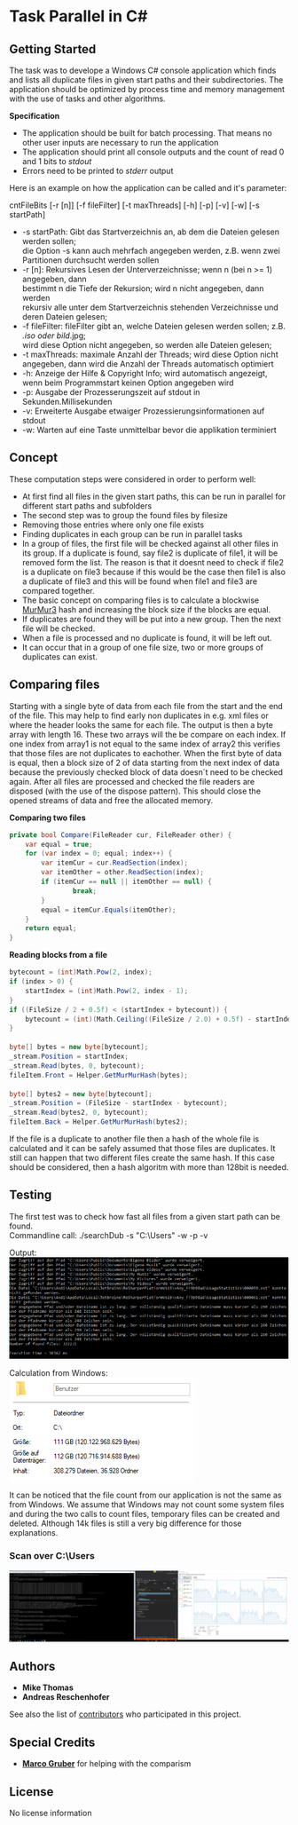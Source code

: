 # Task Parallel in C\#

## Getting Started

The task was to develope a Windows C# console application which finds and lists all duplicate files in given start paths and their subdirectories.
The application should be optimized by process time and memory management with the use of tasks and other algorithms.

**Specification**
* The application should be built for batch processing. That means no other user inputs are necessary to run the application
* The application should print all console outputs and the count of read 0 and 1 bits to *stdout*
* Errors need to be printed to *stderr* output

Here is an example on how the application can be called and it's parameter:

cntFileBits [-r [n]] [-f fileFilter] [-t maxThreads] [-h] [-p] [-v] [-w] [-s startPath]

* -s startPath: Gibt das Startverzeichnis an, ab dem die Dateien gelesen werden sollen;<br />
                die Option -s kann auch mehrfach angegeben werden, z.B. wenn zwei Partitionen durchsucht werden sollen<br />
* -r [n]: Rekursives Lesen der Unterverzeichnisse; wenn n (bei n >= 1) angegeben, dann<br />
                bestimmt n die Tiefe der Rekursion; wird n nicht angegeben, dann werden<br />
                rekursiv alle unter dem Startverzeichnis stehenden Verzeichnisse und deren Dateien gelesen;<br />
* -f fileFilter: fileFilter gibt an, welche Dateien gelesen werden sollen; z.B. *.iso oder bild*.jpg;<br />
                wird diese Option nicht angegeben, so werden alle Dateien gelesen;<br />
* -t maxThreads: maximale Anzahl der Threads; wird diese Option nicht angegeben, dann wird die Anzahl der Threads automatisch optimiert<br />
* -h: Anzeige der Hilfe & Copyright Info; wird automatisch angezeigt, wenn beim Programmstart keinen Option angegeben wird<br />
* -p: Ausgabe der Prozesserungszeit auf stdout in Sekunden.Millisekunden<br />
* -v: Erweiterte Ausgabe etwaiger Prozessierungsinformationen auf stdout<br />
* -w: Warten auf eine Taste unmittelbar bevor die applikation terminiert<br />

## Concept

These computation steps were considered in order to perform well:

* At first find all files in the given start paths, this can be run in parallel for different start paths and subfolders
* The second step was to group the found files by filesize
* Removing those entries where only one file exists
* Finding duplicates in each group can be run in parallel tasks
* In a group of files, the first file will be checked against all other files in its group.
  If a duplicate is found, say file2 is duplicate of file1, it will be removed form the list. 
  The reason is that it doesnt need to check if file2 is a duplicate on file3 because 
  if this would be the case then file1 is also a duplicate of file3 and this will be found when file1 and file3 are compared together.
* The basic concept on comparing files is to calculate a blockwise [MurMur3](http://blog.teamleadnet.com/2012/08/murmurhash3-ultra-fast-hash-algorithm.html) hash and increasing the block size if the blocks are equal.
* If duplicates are found they will be put into a new group. Then the next file will be checked.
* When a file is processed and no duplicate is found, it will be left out.
* It can occur that in a group of one file size, two or more groups of duplicates can exist.

## Comparing files

Starting with a single byte of data from each file from the start and the end of the file.
This may help to find early non duplicates in e.g. xml files or where the header looks the same for each file. 
The output is then a byte array with length 16. These two arrays will the be compare on each index. 
If one index from array1 is not equal to the same index of array2 this verifies that those files are not duplicates to eachother.
When the first byte of data is equal, then a block size of 2 of data starting from the next index of data because the previously checked block of data doesn´t need to be checked again.
After all files are processed and checked the file readers are disposed (with the use of the dispose pattern). This should close the opened streams of data and free the allocated memory.

**Comparing two files**
```C#
private bool Compare(FileReader cur, FileReader other) {
	var equal = true;
	for (var index = 0; equal; index++) {
		var itemCur = cur.ReadSection(index);
		var itemOther = other.ReadSection(index);
		if (itemCur == null || itemOther == null) {
				break;
		}
		equal = itemCur.Equals(itemOther);
	}
	return equal;
}
```

**Reading blocks from a file**
```C#
bytecount = (int)Math.Pow(2, index);
if (index > 0) {
	startIndex = (int)Math.Pow(2, index - 1);
}
if ((FileSize / 2 + 0.5f) < (startIndex + bytecount)) {
	bytecount = (int)(Math.Ceiling((FileSize / 2.0) + 0.5f) - startIndex);
}

byte[] bytes = new byte[bytecount];
_stream.Position = startIndex;
_stream.Read(bytes, 0, bytecount);
fileItem.Front = Helper.GetMurMurHash(bytes);

byte[] bytes2 = new byte[bytecount];
_stream.Position = (FileSize - startIndex - bytecount);
_stream.Read(bytes2, 0, bytecount);
fileItem.Back = Helper.GetMurMurHash(bytes2);
```
If the file is a duplicate to another file then a hash of the whole file is calculated and it can be safely assumed that those files are duplicates.
It still can happen that two different files create the same hash. If this case should be considered, then a hash algoritm with more than 128bit is needed. 

## Testing

The first test was to check how fast all files from a given start path can be found. <br />
Commandline call: ./searchDub -s "C:\Users" -w -p -v

Output: 
![FindAllFiles](https://github.com/Strizzi12/Find-Duplicate-Files/blob/master/Images/FindAllFiles_C-Users.PNG?raw=true)

Calculation from Windows: <br />
![FindAllFiles](https://github.com/Strizzi12/Find-Duplicate-Files/blob/master/Images/Windows_C-Users.PNG?raw=true)

It can be noticed that the file count from our application is not the same as from Windows. We assume that Windows may not count some system files 
and during the two calls to count files, temporary files can be created and deleted. Although 14k files is still a very big difference for those explanations.


### Scan over C:\Users

![Scan over C:\Users](https://github.com/Strizzi12/Find-Duplicate-Files/blob/master/Images/Scan_C-Users.PNG?raw=true)

## Authors

* **Mike Thomas**
* **Andreas Reschenhofer**

See also the list of [contributors](https://github.com/Strizzi12/Find-Duplicate-Files/contributors) who participated in this project.

## Special Credits

* **[Marco Gruber](https://github.com/Grubana)** for helping with the comparism

## License

No license information